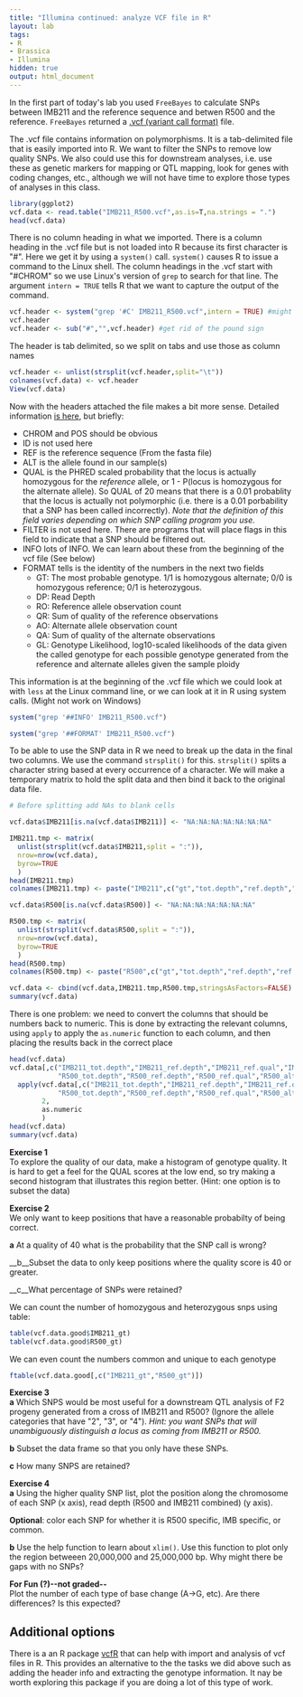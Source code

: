 ```yaml
---
title: "Illumina continued: analyze VCF file in R"
layout: lab
tags:
- R
- Brassica
- Illumina
hidden: true
output: html_document
---
```


In the first part of today's lab you used `FreeBayes` to calculate SNPs between IMB211 and the reference sequence and betwen R500 and the reference.  `FreeBayes` returned a [.vcf (variant call format)](http://www.1000genomes.org/wiki/Analysis/Variant%20Call%20Format/vcf-variant-call-format-version-40_) file.
    
The .vcf file contains information on polymorphisms.  It is a tab-delimited file that is easily imported into R.  We want to filter the SNPs to remove low quality SNPs.  We also could use this for downstream analyses, i.e. use these as genetic markers for mapping or QTL mapping, look for genes with coding changes, etc., although we will not have time to explore those types of analyses in this class.


```r
library(ggplot2)
vcf.data <- read.table("IMB211_R500.vcf",as.is=T,na.strings = ".")
head(vcf.data)
```



There is no column heading in what we imported.  There is a column heading in the .vcf file but is not loaded into R because its first character is "#".  Here we get it by using a `system()` call.  `system()` causes R to issue a command to the Linux shell.  The column headings in the .vcf start with "#CHROM" so we use Linux's version of `grep` to search for that line.  The argument `intern = TRUE` tells R that we want to capture the output of the command.


```r
vcf.header <- system("grep '#C' IMB211_R500.vcf",intern = TRUE) #might not work on Windows
vcf.header
vcf.header <- sub("#","",vcf.header) #get rid of the pound sign
```



The header is tab delimited, so we split on tabs and use those as column names

```r
vcf.header <- unlist(strsplit(vcf.header,split="\t"))
colnames(vcf.data) <- vcf.header
View(vcf.data)
```

Now with the headers attached the file makes a bit more sense.  Detailed information [is here](https://samtools.github.io/hts-specs/VCFv4.2.pdf), but briefly:

* CHROM and POS should be obvious
* ID is not used here
* REF is the reference sequence (From the fasta file)
* ALT is the allele found in our sample(s)
* QUAL is the PHRED scaled probability that the locus is actually homozygous for the _reference_ allele, or 1 - P(locus is homozygous for the alternate allele).  So QUAL of 20 means that there is a 0.01 probablity that the locus is actually not polymorphic (i.e. there is a 0.01 porbability that a SNP has been called incorrectly). _Note that the definition of this field varies depending on which SNP calling program you use._
* FILTER is not used here.  There are programs that will place flags in this field to indicate that a SNP should be filtered out.
* INFO lots of INFO.  We can learn about these from the beginning of the vcf file (See below)
* FORMAT tells is the identity of the numbers in the next two fields
    * GT: The most probable genotype.  1/1 is homozygous alternate; 0/0 is homozygous reference; 0/1 is heterozygous.
    * DP: Read Depth
    * RO: Reference allele observation count
    * QR: Sum of quality of the reference observations
    * AO: Alternate allele observation count
    * QA: Sum of quality of the alternate observations
    * GL: Genotype Likelihood, log10-scaled likelihoods of the data given the called genotype for each possible genotype generated from the reference and alternate alleles given the sample ploidy

This information is at the beginning of the .vcf file which we could look at with `less` at the Linux command line, or we can look at it in R using system calls.  (Might not work on Windows)


```r
system("grep '##INFO' IMB211_R500.vcf")

system("grep '##FORMAT' IMB211_R500.vcf")
```



To be able to use the SNP data in R we need to break up the data in the final two columns.  We use the command `strsplit()` for this.  `strsplit()` splits a character string based at every occurrence of a character.  We will make a temporary matrix to hold the split data and then bind it back to the original data file.


```r
# Before splitting add NAs to blank cells

vcf.data$IMB211[is.na(vcf.data$IMB211)] <- "NA:NA:NA:NA:NA:NA:NA"

IMB211.tmp <- matrix(
  unlist(strsplit(vcf.data$IMB211,split = ":")),
  nrow=nrow(vcf.data),
  byrow=TRUE
  )
head(IMB211.tmp)
colnames(IMB211.tmp) <- paste("IMB211",c("gt","tot.depth","ref.depth","ref.qual","alt.depth","alt.qual","gen.lik"),sep="_")

vcf.data$R500[is.na(vcf.data$R500)] <- "NA:NA:NA:NA:NA:NA:NA"

R500.tmp <- matrix(
  unlist(strsplit(vcf.data$R500,split = ":")),
  nrow=nrow(vcf.data),
  byrow=TRUE
  )
head(R500.tmp)
colnames(R500.tmp) <- paste("R500",c("gt","tot.depth","ref.depth","ref.qual","alt.depth","alt.qual","gen.lik"),sep="_")

vcf.data <- cbind(vcf.data,IMB211.tmp,R500.tmp,stringsAsFactors=FALSE)
summary(vcf.data)
```

There is one problem: we need to convert the columns that should be numbers back to numeric.  This is done by extracting the relevant columns, using `apply` to apply the `as.numeric` function to each column, and then placing the results back in the correct place


```r
head(vcf.data)
vcf.data[,c("IMB211_tot.depth","IMB211_ref.depth","IMB211_ref.qual","IMB211_alt.depth","IMB211_alt.qual",
            "R500_tot.depth","R500_ref.depth","R500_ref.qual","R500_alt.depth","R500_alt.qual")] <- 
  apply(vcf.data[,c("IMB211_tot.depth","IMB211_ref.depth","IMB211_ref.qual","IMB211_alt.depth","IMB211_alt.qual",
            "R500_tot.depth","R500_ref.depth","R500_ref.qual","R500_alt.depth","R500_alt.qual")],
        2,
        as.numeric
        )
head(vcf.data)
summary(vcf.data)
```

__Exercise 1__  
To explore the quality of our data, make a histogram of genotype quality.  It is hard to get a feel for the QUAL scores at the low end, so try making a second histogram that illustrates this region better. (Hint: one option is to subset the data)


__Exercise 2__  
We only want to keep positions that have a reasonable probabilty of being correct.  

__a__ At a quality of 40 what is the probability that the SNP call is wrong?

__b__Subset the data to only keep positions where the quality score is 40 or greater.  

__c__What percentage of SNPs were retained?



We can count the number of homozygous and heterozygous snps using table:


```r
table(vcf.data.good$IMB211_gt)
table(vcf.data.good$R500_gt)
```

We can even count the numbers common and unique to each genotype


```r
ftable(vcf.data.good[,c("IMB211_gt","R500_gt")])
```

__Exercise 3__  
__a__ Which SNPS would be most useful for a downstream QTL analysis of F2 progeny generated from a cross of IMB211 and R500?  (Ignore the allele categories that have "2", "3", or "4").  _Hint: you want SNPs that will unambiguously distinguish a locus as coming from IMB211 or R500._

__b__ Subset the data frame so that you only have these SNPs.  

__c__ How many SNPS are retained?

__Exercise 4__  
__a__ Using the higher quality SNP list, plot the position along the chromosome of each SNP (x axis), read depth (R500 and IMB211 combined) (y axis).  

__Optional__: color each SNP for whether it is R500 specific, IMB specific, or common.

__b__ Use the help function to learn about `xlim()`.  Use this function to plot only the region betweeen 20,000,000 and 25,000,000 bp.  Why might there be gaps with no SNPs? 



__For Fun (?)--not graded--__  
Plot the number of each type of base change (A->G, etc).  Are there differences?  Is this expected?

## Additional options

There is a an R package [vcfR](https://cran.r-project.org/web/packages/vcfR/vignettes/intro_to_vcfR.html) that can help with import and analysis of vcf files in R.  This provides an alternative to the the tasks we did above such as adding the header info and extracting the genotype information.  It nay be worth exploring this package if you are doing a lot of this type of work.
